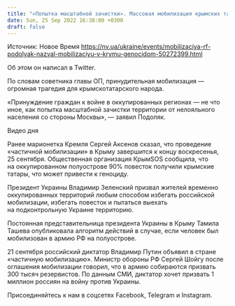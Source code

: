 ```yaml
---
title: "«Попытка масштабной зачистки». Массовая мобилизация крымских татар является геноцидом — ОП"
date: Sun, 25 Sep 2022 16:38:00 +0300
draft: false
---
```

Источник: Новое Время https://nv.ua/ukraine/events/mobilizaciya-rf-podolyak-nazval-mobilizaciyu-v-krymu-genocidom-50272399.html


 Об этом он написал в Twitter.

По словам советника главы ОП, принудительная мобилизация — огромная трагедия для крымскотатарского народа.

«Принуждение граждан к войне в оккупированных регионах — не что иное, как попытка масштабной зачистки территории от нелояльного населения со стороны Москвы», — заявил Подоляк.

 Видео дня   

Ранее марионетка Кремля Сергей Аксенов сказал, что проведение «частичной мобилизации» в Крыму завершится к концу воскресенья, 25 сентября. Общественная организация КрымSOS сообщила, что на оккупированном полуострове 90% повесток получили крымские татары, что может привести к геноциду.

Президент Украины Владимир Зеленский призвал жителей временно оккупированных территорий любым способом избегать российской мобилизации, избегать повесток и пытаться выехать на подконтрольную Украине территорию.

Постоянная представительница президента Украины в Крыму Тамила Ташева опубликовала алгоритм действий в случае, если человек был мобилизован в армию РФ на полуострове.

21 сентября российский диктатор Владимир Путин объявил в стране «частичную мобилизацию». Министр обороны РФ Сергей Шойгу после оглашения мобилизации говорил, что в армию собираются призвать 300 тысяч резервистов. По данным СМИ, диктатор хочет призвать 1 миллион россиян на войну против Украины.

Присоединяйтесь к нам в соцсетях Facebook, Telegram и Instagram.
